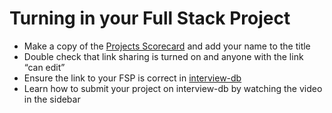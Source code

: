# Turning in your Full Stack Project

- Make a copy of the [Projects Scorecard][fsp-scorecard] and add your name to
  the title
- Double check that link sharing is turned on and anyone with the link “can
  edit”
- Ensure the link to your FSP is correct in [interview-db][inter-db]
- Learn how to submit your project on interview-db by watching the video in the
  sidebar

[fsp-scorecard]:
  https://docs.google.com/spreadsheets/d/1mpc1eArqplVtNakIcgSFHGGEKbFCiRTnOc7d2QUGwW0/edit#gid=0
[inter-db]: https://www.interview-db.com/
